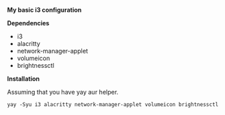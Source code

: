 <b>**My basic i3 configuration**</b>

**Dependencies**

- i3
- alacritty
- network-manager-applet
- volumeicon
- brightnessctl

**Installation**

Assuming that you have yay aur helper.

```
yay -Syu i3 alacritty network-manager-applet volumeicon brightnessctl
```

